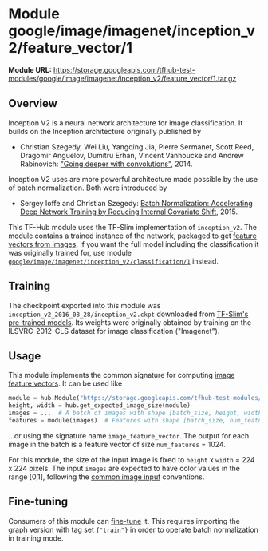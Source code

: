 # Module google/image/imagenet/inception_v2/feature_vector/1

**Module URL:** https://storage.googleapis.com/tfhub-test-modules/google/image/imagenet/inception_v2/feature_vector/1.tar.gz

## Overview

Inception V2 is a neural network architecture for image classification.
It builds on the Inception architecture originally published by

  * Christian Szegedy, Wei Liu, Yangqing Jia, Pierre Sermanet, Scott Reed,
    Dragomir Anguelov, Dumitru Erhan, Vincent Vanhoucke and Andrew Rabinovich:
    ["Going deeper with convolutions"](https://arxiv.org/abs/1409.4842), 2014.

Inception V2 uses are more powerful architecture made possible by
the use of batch normalization. Both were introduced by

  * Sergey Ioffe and Christian Szegedy: [Batch Normalization:
    Accelerating Deep Network Training by Reducing Internal Covariate
    Shift](https://arxiv.org/abs/1502.03167), 2015.

This TF-Hub module uses the TF-Slim implementation of `inception_v2`.
The module contains a trained instance of the network, packaged to get
[feature vectors from images](../../../../../../common_signatures/images.md#image-feature-vector).
If you want the full model including the classification it was originally
trained for, use module
[`google/image/imagenet/inception_v2/classification/1`](../classification/1.md)
instead.


## Training

The checkpoint exported into this module was `inception_v2_2016_08_28/inception_v2.ckpt` downloaded
from
[TF-Slim's pre-trained models](https://github.com/tensorflow/models/blob/master/research/slim/README.md#pre-trained-models).
Its weights were originally obtained by training on the ILSVRC-2012-CLS
dataset for image classification ("Imagenet").


## Usage

This module implements the common signature for computing
[image feature vectors](../../../../../../common_signatures/images.md#image-feature-vector).
It can be used like

```python
module = hub.Module("https://storage.googleapis.com/tfhub-test-modules/google/image/imagenet/inception_v2/feature_vector/1.tar.gz")
height, width = hub.get_expected_image_size(module)
images = ...  # A batch of images with shape [batch_size, height, width, 3].
features = module(images)  # Features with shape [batch_size, num_features].
```

...or using the signature name `image_feature_vector`. The output for each image
in the batch is a feature vector of size `num_features` = 1024.

For this module, the size of the input image is fixed to
`height` x `width` = 224 x 224 pixels.
The input `images` are expected to have color values in the range [0,1],
following the
[common image input](../../../../../../common_signatures/images.md#image-input)
conventions.


## Fine-tuning

Consumers of this module can [fine-tune](../../../../../../fine_tuning.md) it.
This requires importing the graph version with tag set `{"train"}`
in order to operate batch normalization in training mode.

